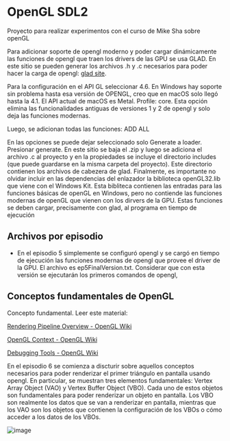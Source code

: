# OpenGL SDL2

Proyecto para realizar experimentos con el curso de Mike Sha sobre openGL

Para adicionar soporte de opengl moderno y poder cargar dinámicamente las funciones de opengl que traen los drivers de las GPU se usa GLAD. 
En este sitio se pueden generar los archivos .h y .c necesarios para poder hacer la carga de opengl: [glad site](https://glad.dav1d.de/).

Para la configuración en el API GL seleccionar 4.6. En Windows hay soporte sin problema hasta esa versión de OPENGL, creo que en macOS 
solo llegó hasta la 4.1. El API actual de macOS es Metal. Profile: core. Esta opción elimina las funcionalidades antiguas de 
versiones 1 y 2 de opengl y solo deja las funciones modernas.

Luego, se adicionan todas las funciones: ADD ALL

En las opciones se puede dejar seleccionado solo Generate a loader. Presionar generate. En este sitio se baja el .zip y luego se adiciona el 
archivo .c al proyecto y en la propiedades se incluye el directorio includes (que puede guardarse en la misma carpeta del proyecto). Este 
directorio contienen los archivos de cabezera de glad. Finalmente, es importante no olvidar incluir en las dependencias del enlazador la 
biblioteca openGL32.lib que viene con el Windows Kit. Esta bibliteca contienen las entradas para las funciones básicas de openGL en Windows, 
pero no contiende las funciones modernas de openGL que vienen con los dirvers de la GPU. Estas funciones se deben cargar, precisamente con 
glad, al programa en tiempo de ejecución 

## Archivos por episodio

* En el episodio 5 simplemente se configuró opengl y se cargó en tiempo de ejecución las funciones modernas de opengl que provee el driver
  de la GPU. El archivo es ep5FinalVersion.txt. Considerar que con esta versión se ejecutarán los primeros comandos de opengl, 



## Conceptos fundamentales de OpenGL

Concepto fundamental. Leer este material:

[Rendering Pipeline Overview - OpenGL Wiki](https://www.khronos.org/opengl/wiki/Rendering_Pipeline_Overview)

[OpenGL Context - OpenGL Wiki](https://www.khronos.org/opengl/wiki/OpenGL_Context)

[Debugging Tools - OpenGL Wiki](https://www.khronos.org/opengl/wiki/Debugging_Tools)

En el episodio 6 se comienza a discturir sobre aquellos conceptos necesarios para poder renderizar el primer 
triángulo en pantalla usando opengl. En particular, se muestran tres elementos fundamentales: 
Vertex Array Object (VAO) y Vertex Buffer Object (VBO). Cada uno 
de estos objetos son fundamentales para poder renderizar un objeto en pantalla. Los VBO son realmente 
los datos que se van a renderizar en pantalla, mientras que los VAO son los objetos que contienen la 
configuración de los VBOs o cómo acceder a los datos de los VBOs.

![image](https://github.com/user-attachments/assets/8ba2c36c-6009-4c59-be87-e2ed3f7d8aa9)
